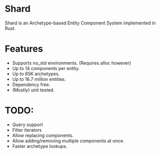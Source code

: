 # Shard

Shard is an Archetype-based Entity Component System implemented in Rust.

# Features
- Supports no_std environments. (Requires alloc however)
- Up to 14 components per entity.
- Up to 65K archetypes.
- Up to 16.7 million entities.
- Dependency free.
- (Mostly) unit tested.

# TODO:
- Query support
- Filter iterators
- Allow replacing components.
- Allow adding/removing multiple components at once.
- Faster archetype lookups.

